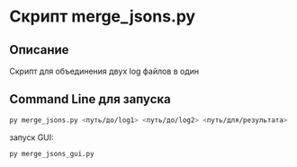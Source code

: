 # Скрипт merge_jsons.py

## Описание 
Скрипт для объединения двух log файлов в один

## Command Line для запуска
```sh
py merge_jsons.py <путь/до/log1> <путь/до/log2> <путь/для/результата>
```
запуск GUI:
```sh
py merge_jsons_gui.py
```
